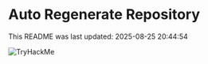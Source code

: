 # Auto Regenerate Repository

This README was last updated: 2025-08-25 20:44:54

 ![TryHackMe](https://tryhackme.com/badge/533634)